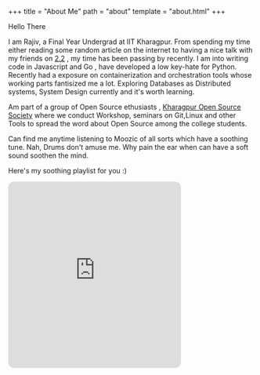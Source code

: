 +++
title = "About Me"
path = "about"
template = "about.html"
+++

Hello There

 I am Rajiv, a Final Year Undergrad at IIT Kharagpur. From spending my time either reading some random article on the internet to having a nice talk with my friends on [2.2](https://wiki.metakgp.org/w/2.2) , my time has been passing by recently. I am into writing code in Javascript and Go , have developed a low key-hate for Python. Recently had a exposure on containerization and  orchestration tools whose working parts fantisized me a lot. Exploring Databases as Distributed systems, System Design currently and it's worth learning.

 Am part of a group of Open Source ethusiasts , [Kharagpur Open Source Society](https://kossiitkgp.org) where we conduct Workshop, seminars on Git,Linux and other Tools to spread the word about Open Source among the college students. 

 Can find me anytime listening to Moozic of all sorts which have a soothing tune. Nah, Drums don't amuse me. Why pain the ear when can have a soft sound soothen the mind. 

 Here's my soothing playlist for you :) 

 <iframe style="border-radius:12px" src="https://open.spotify.com/embed/playlist/2zBozw55Mi2dtOhD9bxdxI?utm_source=generator&theme=0" width="70%" height="380" frameBorder="0" allowfullscreen="" allow="autoplay; clipboard-write; encrypted-media; fullscreen; picture-in-picture"></iframe>
